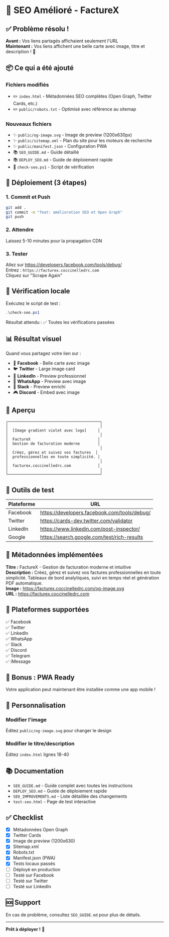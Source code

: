 # 🎉 SEO Amélioré - FactureX

## ✅ Problème résolu !

**Avant :** Vos liens partagés affichaient seulement l'URL  
**Maintenant :** Vos liens affichent une belle carte avec image, titre et description ! 🎨

## 📦 Ce qui a été ajouté

### Fichiers modifiés
- ✏️ `index.html` - Métadonnées SEO complètes (Open Graph, Twitter Cards, etc.)
- ✏️ `public/robots.txt` - Optimisé avec référence au sitemap

### Nouveaux fichiers
- ✨ `public/og-image.svg` - Image de preview (1200x630px)
- ✨ `public/sitemap.xml` - Plan du site pour les moteurs de recherche
- ✨ `public/manifest.json` - Configuration PWA
- 📚 `SEO_GUIDE.md` - Guide détaillé
- 📚 `DEPLOY_SEO.md` - Guide de déploiement rapide
- 🧪 `check-seo.ps1` - Script de vérification

## 🚀 Déploiement (3 étapes)

### 1. Commit et Push
```bash
git add .
git commit -m "feat: amélioration SEO et Open Graph"
git push
```

### 2. Attendre
Laissez 5-10 minutes pour la propagation CDN

### 3. Tester
Allez sur https://developers.facebook.com/tools/debug/  
Entrez : `https://facturex.coccinelledrc.com`  
Cliquez sur "Scrape Again"

## 🧪 Vérification locale

Exécutez le script de test :
```powershell
.\check-seo.ps1
```

Résultat attendu : ✅ Toutes les vérifications passées

## 📊 Résultat visuel

Quand vous partagez votre lien sur :
- 📘 **Facebook** - Belle carte avec image
- 🐦 **Twitter** - Large image card
- 💼 **LinkedIn** - Preview professionnel
- 💬 **WhatsApp** - Preview avec image
- 💬 **Slack** - Preview enrichi
- 🎮 **Discord** - Embed avec image

## 🎨 Aperçu

```
┌─────────────────────────────────────────┐
│                                         │
│  [Image gradient violet avec logo]     │
│                                         │
│  FactureX                              │
│  Gestion de facturation moderne        │
│                                         │
│  Créez, gérez et suivez vos factures  │
│  professionnelles en toute simplicité. │
│                                         │
│  facturex.coccinelledrc.com            │
│                                         │
└─────────────────────────────────────────┘
```

## 🔗 Outils de test

| Plateforme | URL |
|------------|-----|
| Facebook | https://developers.facebook.com/tools/debug/ |
| Twitter | https://cards-dev.twitter.com/validator |
| LinkedIn | https://www.linkedin.com/post-inspector/ |
| Google | https://search.google.com/test/rich-results |

## 📝 Métadonnées implémentées

**Titre :** FactureX - Gestion de facturation moderne et intuitive  
**Description :** Créez, gérez et suivez vos factures professionnelles en toute simplicité. Tableaux de bord analytiques, suivi en temps réel et génération PDF automatique.  
**Image :** https://facturex.coccinelledrc.com/og-image.svg  
**URL :** https://facturex.coccinelledrc.com

## 🎯 Plateformes supportées

✅ Facebook  
✅ Twitter  
✅ LinkedIn  
✅ WhatsApp  
✅ Slack  
✅ Discord  
✅ Telegram  
✅ iMessage  

## 📱 Bonus : PWA Ready

Votre application peut maintenant être installée comme une app mobile !

## 🔧 Personnalisation

### Modifier l'image
Éditez `public/og-image.svg` pour changer le design

### Modifier le titre/description
Éditez `index.html` lignes 18-40

## 📚 Documentation

- `SEO_GUIDE.md` - Guide complet avec toutes les instructions
- `DEPLOY_SEO.md` - Guide de déploiement rapide
- `SEO_IMPROVEMENTS.md` - Liste détaillée des changements
- `test-seo.html` - Page de test interactive

## ✅ Checklist

- [x] Métadonnées Open Graph
- [x] Twitter Cards
- [x] Image de preview (1200x630)
- [x] Sitemap.xml
- [x] Robots.txt
- [x] Manifest.json (PWA)
- [x] Tests locaux passés
- [ ] Déployé en production
- [ ] Testé sur Facebook
- [ ] Testé sur Twitter
- [ ] Testé sur LinkedIn

## 🆘 Support

En cas de problème, consultez `SEO_GUIDE.md` pour plus de détails.

---

**Prêt à déployer !** 🚀
